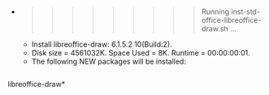 * >>>>>>>>> Running inst-std-office-libreoffice-draw.sh ...
  * Install libreoffice-draw: 6.1.5.2 10(Build:2).
  * Disk size = 4561032K. Space Used = 8K. Runtime = 00:00:00:01.
  * The following NEW packages will be installed:
  ```bash
libreoffice-draw*
  ```
